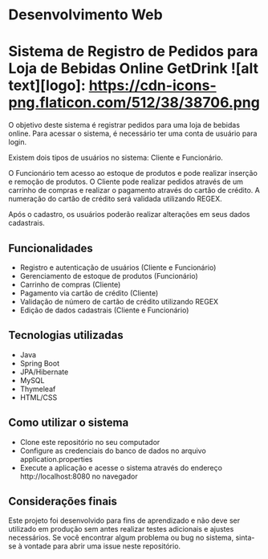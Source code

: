 # Desenvolvimento Web


# Sistema de Registro de Pedidos para Loja de Bebidas Online GetDrink ![alt text][logo]: https://cdn-icons-png.flaticon.com/512/38/38706.png

O objetivo deste sistema é registrar pedidos para uma loja de bebidas online. Para acessar o sistema, é necessário ter uma conta de usuário para login.

Existem dois tipos de usuários no sistema: Cliente e Funcionário.

O Funcionário tem acesso ao estoque de produtos e pode realizar inserção e remoção de produtos. O Cliente pode realizar pedidos através de um carrinho de compras e realizar o pagamento através do cartão de crédito. A numeração do cartão de crédito será validada utilizando REGEX.

Após o cadastro, os usuários poderão realizar alterações em seus dados cadastrais.

## Funcionalidades

* Registro e autenticação de usuários (Cliente e Funcionário)
* Gerenciamento de estoque de produtos (Funcionário)
* Carrinho de compras (Cliente)
* Pagamento via cartão de crédito (Cliente)
* Validação de número de cartão de crédito utilizando REGEX
* Edição de dados cadastrais (Cliente e Funcionário)

## Tecnologias utilizadas

* Java
* Spring Boot
* JPA/Hibernate
* MySQL
* Thymeleaf
* HTML/CSS

## Como utilizar o sistema
* Clone este repositório no seu computador
* Configure as credenciais do banco de dados no arquivo application.properties
* Execute a aplicação e acesse o sistema através do endereço http://localhost:8080 no navegador

## Considerações finais
Este projeto foi desenvolvido para fins de aprendizado e não deve ser utilizado em produção sem antes realizar testes adicionais e ajustes necessários. Se você encontrar algum problema ou bug no sistema, sinta-se à vontade para abrir uma issue neste repositório.



